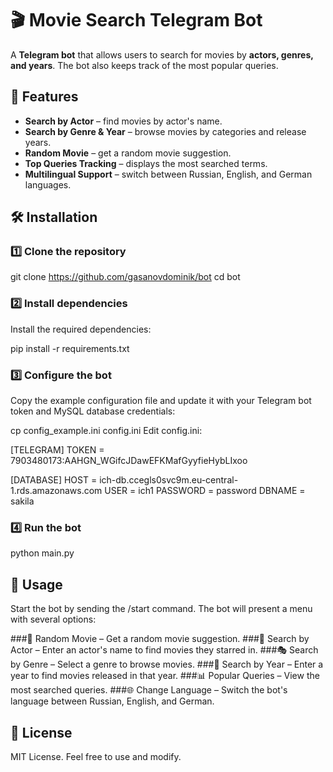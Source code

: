 # 🎬 Movie Search Telegram Bot

A **Telegram bot** that allows users to search for movies by **actors, genres, and years**. The bot also keeps track of the most popular queries.

## 🚀 Features

- **Search by Actor** – find movies by actor's name.
- **Search by Genre & Year** – browse movies by categories and release years.
- **Random Movie** – get a random movie suggestion.
- **Top Queries Tracking** – displays the most searched terms.
- **Multilingual Support** – switch between Russian, English, and German languages.

## 🛠️ Installation

### 1️⃣ Clone the repository

git clone https://github.com/gasanovdominik/bot
cd bot

### 2️⃣ Install dependencies
Install the required dependencies:


pip install -r requirements.txt
### 3️⃣ Configure the bot
Copy the example configuration file and update it with your Telegram bot token and MySQL database credentials:


cp config_example.ini config.ini
Edit config.ini:


[TELEGRAM]
TOKEN = 7903480173:AAHGN_WGifcJDawEFKMafGyyfieHybLIxoo

[DATABASE]
HOST = ich-db.ccegls0svc9m.eu-central-1.rds.amazonaws.com
USER = ich1
PASSWORD = password
DBNAME = sakila

### 4️⃣ Run the bot

python main.py

## 📌 Usage
Start the bot by sending the /start command. The bot will present a menu with several options:

###🎲 Random Movie – Get a random movie suggestion.
###🔎 Search by Actor – Enter an actor's name to find movies they starred in.
###🎭 Search by Genre – Select a genre to browse movies.
###📅 Search by Year – Enter a year to find movies released in that year.
###📊 Popular Queries – View the most searched queries.
###🌐 Change Language – Switch the bot's language between Russian, English, and German.
## 📄 License
MIT License. Feel free to use and modify.
